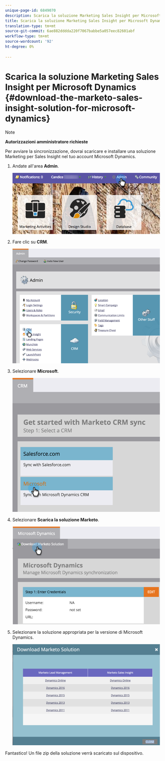 ```yaml
---
unique-page-id: 6849070
description: Scarica la soluzione Marketing Sales Insight per Microsoft Dynamics - Marketo Docs - Documentazione prodotto
title: Scarica la soluzione Marketing Sales Insight per Microsoft Dynamics
translation-type: tm+mt
source-git-commit: 6ae882dddda220f7067babbe5a057eec82601abf
workflow-type: tm+mt
source-wordcount: '92'
ht-degree: 0%

---
```



# Scarica la soluzione Marketing Sales Insight per Microsoft Dynamics {#download-the-marketo-sales-insight-solution-for-microsoft-dynamics}

>[!NOTE]
>
>**Autorizzazioni amministratore richieste**

Per avviare la sincronizzazione, dovrai scaricare e installare una soluzione Marketing per Sales Insight nel tuo account Microsoft Dynamics.

1. Andate all&#39;area **Admin**.

   ![](assets/mainnavhand.png)

1. Fare clic su **CRM**.

   ![](assets/image2015-3-11-13-3a7-3a11.png)

1. Selezionare **Microsoft**.

   ![](assets/image2016-5-3.png)

1. Selezionare **Scarica la soluzione Marketo**.

   ![](assets/image2015-3-11-13-3a10-3a4.png)

1. Selezionare la soluzione appropriata per la versione di Microsoft Dynamics.

   ![](assets/msd-online.png)

Fantastico! Un file zip della soluzione verrà scaricato sul dispositivo.
